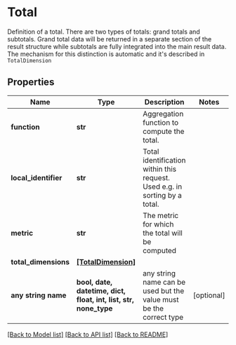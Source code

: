 # Total

Definition of a total. There are two types of totals: grand totals and subtotals. Grand total data will be returned in a separate section of the result structure while subtotals are fully integrated into the main result data. The mechanism for this distinction is automatic and it's described in `TotalDimension`

## Properties
Name | Type | Description | Notes
------------ | ------------- | ------------- | -------------
**function** | **str** | Aggregation function to compute the total. | 
**local_identifier** | **str** | Total identification within this request. Used e.g. in sorting by a total. | 
**metric** | **str** | The metric for which the total will be computed | 
**total_dimensions** | [**[TotalDimension]**](TotalDimension.md) |  | 
**any string name** | **bool, date, datetime, dict, float, int, list, str, none_type** | any string name can be used but the value must be the correct type | [optional]

[[Back to Model list]](../README.md#documentation-for-models) [[Back to API list]](../README.md#documentation-for-api-endpoints) [[Back to README]](../README.md)


